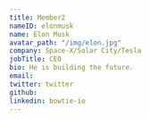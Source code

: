 ```yaml
---
title: Member2
nameID: elonmusk
name: Elon Musk
avatar_path: "/img/elon.jpg"
company: Space-X/Solar City/Tesla
jobTitle: CEO
bio: He is building the future.
email: 
twitter: twitter
github: 
linkedin: bowtie-io
---
```


